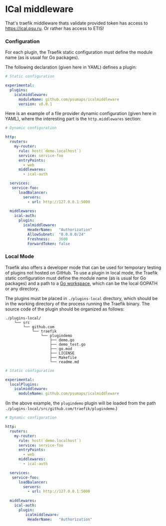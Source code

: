 # ICal middleware

That's traefik middleware thats validate provided token has access to https://ical.psu.ru. Or rather has access to ETIS!

### Configuration

For each plugin, the Traefik static configuration must define the module name (as is usual for Go packages).

The following declaration (given here in YAML) defines a plugin:

```yaml
# Static configuration

experimental:
  plugins:
    icalmiddleware:
      moduleName: github.com/psumaps/icalmiddleware
      version: v0.0.1
```

Here is an example of a file provider dynamic configuration (given here in YAML), where the interesting part is the `http.middlewares` section:

```yaml
# Dynamic configuration

http:
  routers:
    my-router:
      rule: host(`demo.localhost`)
      service: service-foo
      entryPoints:
        - web
      middlewares:
        - ical-auth

  services:
   service-foo:
      loadBalancer:
        servers:
          - url: http://127.0.0.1:5000
  
  middlewares:
    ical-auth:
      plugin:
        icalmiddleware:
          HeaderName:   "Authorization"
          AllowSubnet:  "0.0.0.0/24"
          Freshness:    3600
          ForwardToken: false
```

### Local Mode

Traefik also offers a developer mode that can be used for temporary testing of plugins not hosted on GitHub.
To use a plugin in local mode, the Traefik static configuration must define the module name (as is usual for Go packages) and a path to a [Go workspace](https://golang.org/doc/gopath_code.html#Workspaces), which can be the local GOPATH or any directory.

The plugins must be placed in `./plugins-local` directory,
which should be in the working directory of the process running the Traefik binary.
The source code of the plugin should be organized as follows:

```
./plugins-local/
    └── src
        └── github.com
            └── traefik
                └── plugindemo
                    ├── demo.go
                    ├── demo_test.go
                    ├── go.mod
                    ├── LICENSE
                    ├── Makefile
                    └── readme.md
```

```yaml
# Static configuration

experimental:
  localPlugins:
    icalmiddleware:
      moduleName: github.com/psumaps/icalmiddleware
```

(In the above example, the `plugindemo` plugin will be loaded from the path `./plugins-local/src/github.com/traefik/plugindemo`.)

```yaml
# Dynamic configuration

http:
  routers:
    my-router:
      rule: host(`demo.localhost`)
      service: service-foo
      entryPoints:
        - web
      middlewares:
        - ical-auth

  services:
   service-foo:
      loadBalancer:
        servers:
          - url: http://127.0.0.1:5000
  
  middlewares:
    ical-auth:
      plugin:
         icalmiddleware:
          HeaderName:   "Authorization"
```
